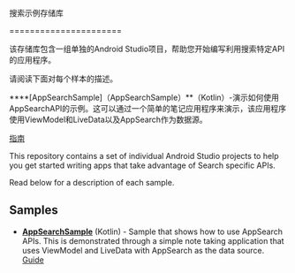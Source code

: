 搜索示例存储库

======================

该存储库包含一组单独的Android Studio项目，帮助您开始编写利用搜索特定API的应用程序。

请阅读下面对每个样本的描述。

****[AppSearchSample]（AppSearchSample）**（Kotlin）-演示如何使用AppSearchAPI的示例。这可以通过一个简单的笔记应用程序来演示，该应用程序使用ViewModel和LiveData以及AppSearch作为数据源。

[指南](https://developer.android.com/guide/topics/search/appsearch)
 

This repository contains a set of individual Android Studio projects to help you
get started writing apps that take advantage of Search specific APIs.

Read below for a description of each sample.


Samples
----------

* **[AppSearchSample](AppSearchSample)** (Kotlin) - Sample that shows how to use
AppSearch APIs. This is demonstrated through a simple note taking application
that uses ViewModel and LiveData with AppSearch as the data source.
[Guide](https://developer.android.com/guide/topics/search/appsearch)

 
